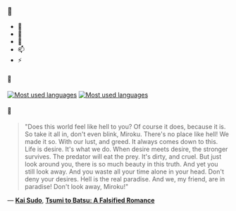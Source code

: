 ### 👋

- 🔭
- 🌱
- 💬
- 📫
- ⚡

#### 🧏

[![Most used languages](https://github-readme-stats-aynah.vercel.app/api/top-langs/?username=aynh&theme=solarized-dark&langs_count=6&layout=compact&hide_title=true)](https://github.com/anuraghazra/github-readme-stats#gh-dark-mode-only)
[![Most used languages](https://github-readme-stats-aynah.vercel.app/api/top-langs/?username=aynh&theme=solarized-light&langs_count=6&layout=compact&hide_title=true)](https://github.com/anuraghazra/github-readme-stats#gh-light-mode-only)

#### 💬

> "Does this world feel like hell to you? Of course it does, because it is. So take it all in, don't even blink, Miroku. There's no place like hell! We made it so. With our lust, and greed. It always comes down to this. Life is desire. It's what we do. When desire meets desire, the stronger survives. The predator will eat the prey. It's dirty, and cruel. But just look around you, there is so much beauty in this truth. And yet you still look away. And you waste all your time alone in your head. Don't deny your desires. Hell is the real paradise. And we, my friend, are in paradise! Don't look away, Miroku!"

&mdash; [**Kai Sudo**](https://myanimelist.net/character.php?q=Kai%20Sudo&cat=character), [**Tsumi to Batsu: A Falsified Romance**](https://myanimelist.net/search/all?q=Tsumi%20to%20Batsu%3A%20A%20Falsified%20Romance&cat=all)
